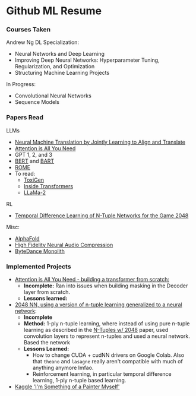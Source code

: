# Github ML Resume

### Courses Taken

Andrew Ng DL Specialization:
- Neural Networks and Deep Learning
- Improving Deep Neural Networks: Hyperparameter Tuning, Regularization, and Optimization
- Structuring Machine Learning Projects

In Progress:
- Convolutional Neural Networks
- Sequence Models

### Papers Read

LLMs


- [Neural Machine Translation by Jointly Learning to Align and Translate](https://arxiv.org/abs/1409.0473)
- [Attention is All You Need](https://arxiv.org/abs/1706.03762)
- GPT 1, 2, and 3
- [BERT](https://arxiv.org/abs/1810.04805) and [BART](https://arxiv.org/abs/1910.13461)
- [ROME](https://rome.baulab.info/?ref=blog.mithrilsecurity.io)
- To read:
  - [ToxiGen](https://arxiv.org/abs/2203.09509?ref=blog.mithrilsecurity.io)
  - [Inside Transformers](https://transformer-circuits.pub/2021/framework/index.html)
  - [LLaMa-2](https://medium.com/towards-generative-ai/understanding-llama-2-architecture-its-ginormous-impact-on-genai-e278cb81bd5c)

RL

- [Temporal Difference Learning of N-Tuple Networks for the Game 2048](http://www.cs.put.poznan.pl/wjaskowski/pub/papers/Szubert2014_2048.pdf)

Misc:
- [AlphaFold](https://www.nature.com/articles/s41586-021-03819-2)
- [High Fidelity Neural Audio Compression](https://arxiv.org/abs/2210.13438)
- [ByteDance Monolith](https://arxiv.org/pdf/2209.07663.pdf)

### Implemented Projects

- [Attention is All You Need - building a transformer from scratch:](https://github.com/nkumarcc/tf-attention-is-all-you-need)
  - **Incomplete:** Ran into issues when building masking in the Decoder layer from scratch.
  - **Lessons learned:**
- [2048 NN, using a version of n-tuple learning generalized to a neural network](https://github.com/nkumarcc/2048-NN):
  - **Incomplete**
  - **Method:** 1-ply n-tuple learning, where instead of using pure n-tuple learning as described in the [N-Tuples w/ 2048](http://www.cs.put.poznan.pl/wjaskowski/pub/papers/Szubert2014_2048.pdf) paper, used convolution layers to represent n-tuples and used a neural network. Based the network
  - **Lessons Learned:**
    - How to change CUDA + cudNN drivers on Google Colab. Also that `theano` and `lasagne` really aren't compatible with much of anything anymore lmfao.
    - Reinforcement learning, in particular temporal difference learning, 1-ply n-tuple based learning.
- [Kaggle 'I'm Something of a Painter Myself'](https://www.kaggle.com/code/nkumarcc3000/notebook33fea62f8e)

